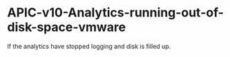 # APIC-v10-Analytics-running-out-of-disk-space-vmware
If the analytics have stopped logging and disk is filled up.

